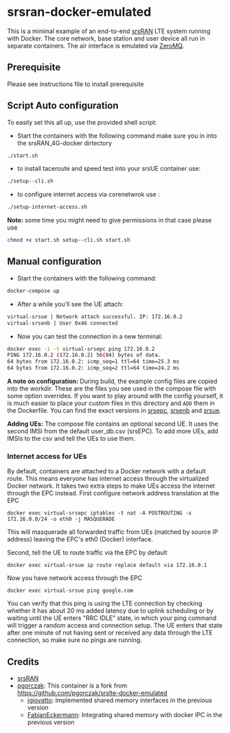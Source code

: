 # srsran-docker-emulated

This is a minimal example of an end-to-end [srsRAN](https://github.com/srsran/srsRAN) LTE system running with Docker.
The core network, base station and user device all run in
separate containers. The air interface is emulated via [ZeroMQ](https://github.com/zeromq/libzmq).

## Prerequisite
Please see instructions file to install prerequisite

## Script Auto configuration

To easily set this all up, use the provided shell script:

- Start the containers with the following command make sure you in into the srsRAN_4G-docker dirtectory 

```bash
./start.sh
```
- to install taceroute and speed test into your srsUE container use:

```bash
./setup--cli.sh
```

- to configure internet access via corenetwrok use :

```bash
./setup-internet-access.sh
```
**Note:** some time you might need to give permissions in that case please use  
```bash
chmod +x start.sh setup--cli.sh start.sh
```


## Manual configuration

- Start the containers with the following command:

```bash
docker-compose up
```

- After a while you'll see the UE attach:
```bash
virtual-srsue | Network attach successful. IP: 172.16.0.2
virtual-srsenb | User 0x46 connected
```
- Now you can test the connection in a new terminal:
```bash
docker exec -i -t virtual-srsepc ping 172.16.0.2
PING 172.16.0.2 (172.16.0.2) 56(84) bytes of data.
64 bytes from 172.16.0.2: icmp_seq=1 ttl=64 time=25.3 ms
64 bytes from 172.16.0.2: icmp_seq=2 ttl=64 time=24.2 ms
```
**A note on configuration:** During build, the example config files are copied
into the workdir. These are the files you see used in the compose file with some
option overrides. If you want to play around with the config yourself, it is
much easier to place your custom files in this directory and `ADD` them in the
Dockerfile. You can find the exact versions in [srsepc], [srsenb] and [srsue].

[srsepc]: https://github.com/srsran/srsRAN/tree/5275f33360f1b3f1ee8d1c4d9ae951ac7c4ecd4e/srsepc
[srsenb]: https://github.com/srsran/srsRAN/tree/5275f33360f1b3f1ee8d1c4d9ae951ac7c4ecd4e/srsenb
[srsue]: https://github.com/srsran/srsRAN/tree/5275f33360f1b3f1ee8d1c4d9ae951ac7c4ecd4e/srsue

**Adding UEs:** The compose file contains an optional second UE. It uses the
second IMSI from the default user_db.csv (srsEPC). To add more UEs, add IMSIs to
the csv and tell the UEs to use them.

### Internet access for UEs

By default, containers are attached to a Docker network with a default
route. This means everyone has internet access through the virtualized Docker
network. It takes two extra steps to make UEs access the internet through the
EPC instead. First configure network address translation at the EPC

    docker exec virtual-srsepc iptables -t nat -A POSTROUTING -s 172.16.0.0/24 -o eth0 -j MASQUERADE

This will masquerade all forwarded traffic from UEs (matched by source IP
address) leaving the EPC's eth0 (Docker) interface.

Second, tell the UE to route traffic via the EPC by default

    docker exec virtual-srsue ip route replace default via 172.16.0.1

Now you have network access through the EPC

    docker exec virtual-srsue ping google.com

You can verify that this ping is using the LTE connection by checking whether
it has about 20 ms added latency due to uplink scheduling or by waiting until
the UE enters "RRC IDLE" state, in which your ping command will trigger a
random access and connection setup. The UE enters that state after one minute
of not having sent or received any data through the LTE connection, so make
sure no pings are running.

## Credits

* [srsRAN](https://github.com/srsran/srsRAN)
* [pgorczak](https://github.com/pgorczak): This container is a fork from https://github.com/pgorczak/srslte-docker-emulated
  - [jgiovatto](https://github.com/jgiovatto): Implemented shared memory interfaces in the previous version
  - [FabianEckermann](https://github.com/FabianEckermann): Integrating shared memory with docker IPC in the previous version
  
